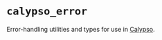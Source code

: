 # `calypso_error`

Error-handling utilities and types for use in [Calypso](https://github.com/calypso-lang/calypso).